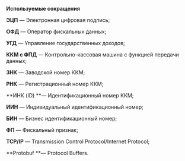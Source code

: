 **Используемые сокращения**

**ЭЦП** — Электронная цифровая подпись;

**ОФД** — Оператор фискальных данных;

**УГД** — Управление государственных доходов;

**ККМ с ФПД** — Контрольно-кассовая машина с функцией передачи данных;

**ЗНК** — Заводской номер ККМ;

**РНК** — Регистрационный номер ККМ;

**ИНК \(ID\) **— Идентификационный номер ККМ;

**ИИН** — Индивидуальный идентификационный номер;

**БИН** — Бизнес идентификационный номер;

**ФП** — Фискальный признак;

**TCP/IP** — Transmission Control Protocol/Internet Protocol;

**Protobuf **— Protocol Buffers.

